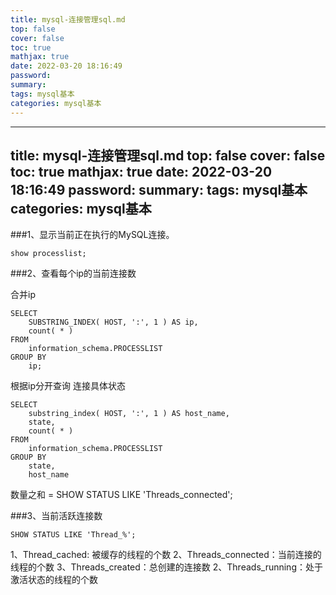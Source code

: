 ```yaml
---
title: mysql-连接管理sql.md
top: false
cover: false
toc: true
mathjax: true
date: 2022-03-20 18:16:49
password:
summary:
tags: mysql基本
categories: mysql基本
---
```

---
title: mysql-连接管理sql.md
top: false
cover: false
toc: true
mathjax: true
date: 2022-03-20 18:16:49
password:
summary:
tags: mysql基本
categories: mysql基本
---

###1、显示当前正在执行的MySQL连接。
~~~
show processlist;
~~~

###2、查看每个ip的当前连接数

合并ip
~~~
SELECT
	SUBSTRING_INDEX( HOST, ':', 1 ) AS ip,
	count( * ) 
FROM
	information_schema.PROCESSLIST 
GROUP BY
	ip;
~~~

根据ip分开查询 连接具体状态
~~~
SELECT
	substring_index( HOST, ':', 1 ) AS host_name,
	state,
	count( * ) 
FROM
	information_schema.PROCESSLIST 
GROUP BY
	state,
	host_name
~~~
数量之和 = SHOW STATUS LIKE 'Threads_connected';





###3、当前活跃连接数
~~~
SHOW STATUS LIKE 'Thread_%';
~~~

1、Thread_cached: 被缓存的线程的个数
2、Threads_connected：当前连接的线程的个数
3、Threads_created：总创建的连接数
2、Threads_running：处于激活状态的线程的个数

